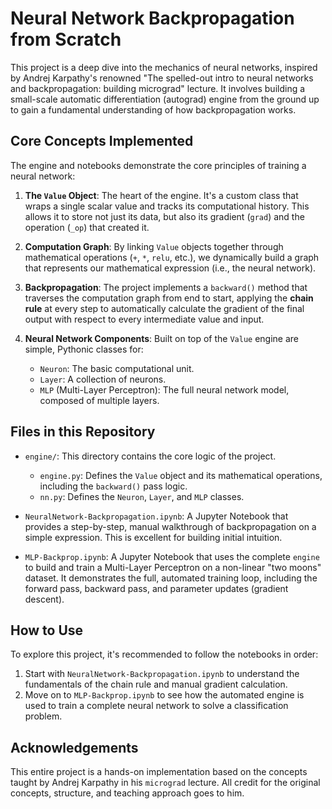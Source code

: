 # Neural Network Backpropagation from Scratch

This project is a deep dive into the mechanics of neural networks, inspired by Andrej Karpathy's renowned "The spelled-out intro to neural networks and backpropagation: building micrograd" lecture. It involves building a small-scale automatic differentiation (autograd) engine from the ground up to gain a fundamental understanding of how backpropagation works.

## Core Concepts Implemented

The engine and notebooks demonstrate the core principles of training a neural network:

1.  **The `Value` Object**: The heart of the engine. It's a custom class that wraps a single scalar value and tracks its computational history. This allows it to store not just its data, but also its gradient (`grad`) and the operation (`_op`) that created it.

2.  **Computation Graph**: By linking `Value` objects together through mathematical operations (`+`, `*`, `relu`, etc.), we dynamically build a graph that represents our mathematical expression (i.e., the neural network).

3.  **Backpropagation**: The project implements a `backward()` method that traverses the computation graph from end to start, applying the **chain rule** at every step to automatically calculate the gradient of the final output with respect to every intermediate value and input.

4.  **Neural Network Components**: Built on top of the `Value` engine are simple, Pythonic classes for:
    *   `Neuron`: The basic computational unit.
    *   `Layer`: A collection of neurons.
    *   `MLP` (Multi-Layer Perceptron): The full neural network model, composed of multiple layers.

## Files in this Repository

*   `engine/`: This directory contains the core logic of the project.
    *   `engine.py`: Defines the `Value` object and its mathematical operations, including the `backward()` pass logic.
    *   `nn.py`: Defines the `Neuron`, `Layer`, and `MLP` classes.

*   `NeuralNetwork-Backpropagation.ipynb`: A Jupyter Notebook that provides a step-by-step, manual walkthrough of backpropagation on a simple expression. This is excellent for building initial intuition.

*   `MLP-Backprop.ipynb`: A Jupyter Notebook that uses the complete `engine` to build and train a Multi-Layer Perceptron on a non-linear "two moons" dataset. It demonstrates the full, automated training loop, including the forward pass, backward pass, and parameter updates (gradient descent).

## How to Use

To explore this project, it's recommended to follow the notebooks in order:

1.  Start with `NeuralNetwork-Backpropagation.ipynb` to understand the fundamentals of the chain rule and manual gradient calculation.
2.  Move on to `MLP-Backprop.ipynb` to see how the automated engine is used to train a complete neural network to solve a classification problem.

## Acknowledgements

This entire project is a hands-on implementation based on the concepts taught by Andrej Karpathy in his `micrograd` lecture. All credit for the original concepts, structure, and teaching approach goes to him.
